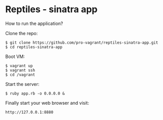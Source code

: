 Reptiles - sinatra app
======================

How to run the application?

Clone the repo:

    $ git clone https://github.com/pro-vagrant/reptiles-sinatra-app.git
    $ cd reptiles-sinatra-app

Boot VM:

    $ vagrant up
    $ vagrant ssh
    $ cd /vagrant

Start the server:

    $ ruby app.rb -o 0.0.0.0 &

Finally start your web browser and visit:

    http://127.0.0.1:8880

